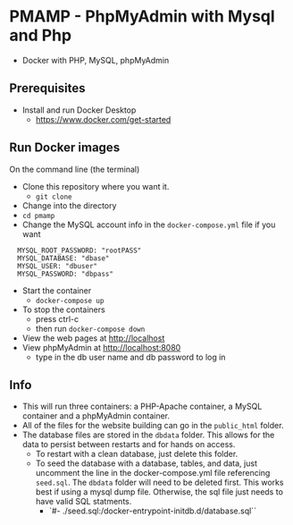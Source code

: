 # PMAMP - PhpMyAdmin with Mysql and Php
- Docker with PHP, MySQL, phpMyAdmin

## Prerequisites
- Install and run Docker Desktop
  - [https://www.docker.com/get-started ](https://www.docker.com/get-started)

## Run Docker images
On the command line (the terminal)
- Clone this repository where you want it.
  - `git clone `
- Change into the directory
- `cd pmamp`
- Change the MySQL account info in the `docker-compose.yml` file if you want
 
```
  MYSQL_ROOT_PASSWORD: "rootPASS"
  MYSQL_DATABASE: "dbase"
  MYSQL_USER: "dbuser"
  MYSQL_PASSWORD: "dbpass"
```
- Start the container
  - `docker-compose up`
- To stop the containers
  - press ctrl-c
  - then run `docker-compose down`
- View the web pages at [http://localhost ](http://localhost)
- View phpMyAdmin at [http://localhost:8080 ](http://localhost:8080)
  - type in the db user name and db password to log in

## Info 
- This will run three containers: a PHP-Apache container, a MySQL container and
a phpMyAdmin container.
- All of the files for the website building can go in the `public_html` folder.
- The database files are stored in the `dbdata` folder. This allows for the
  data to persist between restarts and for hands on access.
  - To restart with a clean database, just delete this folder.
  - To seed the database with a database, tables, and data, just uncomment the
    line in the docker-compose.yml file referencing `seed.sql`. The `dbdata`
    folder will need to be deleted first. This works best if using a mysql dump
    file. Otherwise, the sql file just needs to have valid SQL statments.
    - `#- ./seed.sql:/docker-entrypoint-initdb.d/database.sql``

